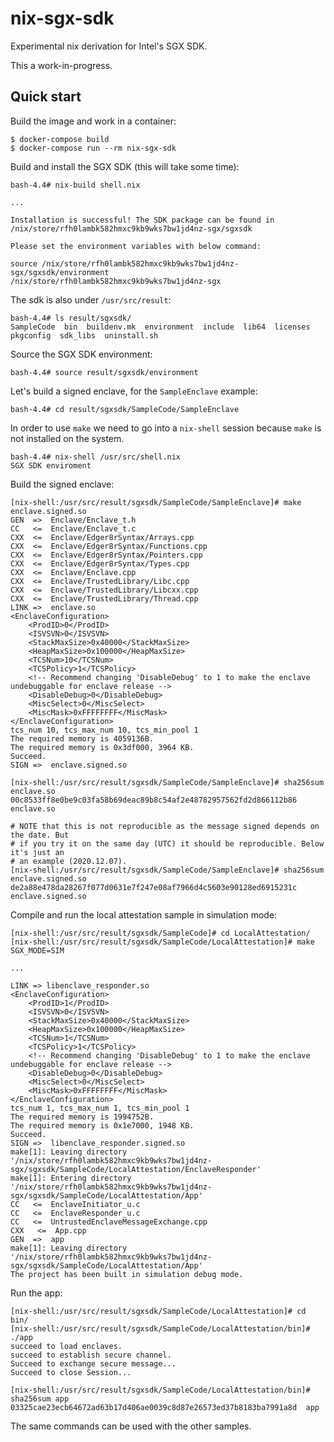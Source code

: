 # nix-sgx-sdk
Experimental nix derivation for Intel's SGX SDK.

This a work-in-progress.

## Quick start
Build the image and work in a container:

```shell
$ docker-compose build
$ docker-compose run --rm nix-sgx-sdk
```

Build and install the SGX SDK (this will take some time):

```shell
bash-4.4# nix-build shell.nix

...

Installation is successful! The SDK package can be found in /nix/store/rfh0lambk582hmxc9kb9wks7bw1jd4nz-sgx/sgxsdk

Please set the environment variables with below command:

source /nix/store/rfh0lambk582hmxc9kb9wks7bw1jd4nz-sgx/sgxsdk/environment
/nix/store/rfh0lambk582hmxc9kb9wks7bw1jd4nz-sgx
```

The sdk is also under `/usr/src/result`:

```shell
bash-4.4# ls result/sgxsdk/
SampleCode  bin  buildenv.mk  environment  include  lib64  licenses  pkgconfig  sdk_libs  uninstall.sh
```

Source the SGX SDK environment:
```shell
bash-4.4# source result/sgxsdk/environment
```

Let's build a signed enclave, for the `SampleEnclave` example:

```shell
bash-4.4# cd result/sgxsdk/SampleCode/SampleEnclave
```

In order to use `make` we need to go into a `nix-shell` session because `make`
is not installed on the system.

```shell
bash-4.4# nix-shell /usr/src/shell.nix
SGX SDK enviroment
```

Build the signed enclave:

```
[nix-shell:/usr/src/result/sgxsdk/SampleCode/SampleEnclave]# make enclave.signed.so
GEN  =>  Enclave/Enclave_t.h
CC   <=  Enclave/Enclave_t.c
CXX  <=  Enclave/Edger8rSyntax/Arrays.cpp
CXX  <=  Enclave/Edger8rSyntax/Functions.cpp
CXX  <=  Enclave/Edger8rSyntax/Pointers.cpp
CXX  <=  Enclave/Edger8rSyntax/Types.cpp
CXX  <=  Enclave/Enclave.cpp
CXX  <=  Enclave/TrustedLibrary/Libc.cpp
CXX  <=  Enclave/TrustedLibrary/Libcxx.cpp
CXX  <=  Enclave/TrustedLibrary/Thread.cpp
LINK =>  enclave.so
<EnclaveConfiguration>
    <ProdID>0</ProdID>
    <ISVSVN>0</ISVSVN>
    <StackMaxSize>0x40000</StackMaxSize>
    <HeapMaxSize>0x100000</HeapMaxSize>
    <TCSNum>10</TCSNum>
    <TCSPolicy>1</TCSPolicy>
    <!-- Recommend changing 'DisableDebug' to 1 to make the enclave undebuggable for enclave release -->
    <DisableDebug>0</DisableDebug>
    <MiscSelect>0</MiscSelect>
    <MiscMask>0xFFFFFFFF</MiscMask>
</EnclaveConfiguration>
tcs_num 10, tcs_max_num 10, tcs_min_pool 1
The required memory is 4059136B.
The required memory is 0x3df000, 3964 KB.
Succeed.
SIGN =>  enclave.signed.so
```

```
[nix-shell:/usr/src/result/sgxsdk/SampleCode/SampleEnclave]# sha256sum enclave.so
00c8533ff8e0be9c03fa58b69deac89b8c54af2e48782957562fd2d866112b86  enclave.so

# NOTE that this is not reproducible as the message signed depends on the date. But
# if you try it on the same day (UTC) it should be reproducible. Below it's just an
# an example (2020.12.07).
[nix-shell:/usr/src/result/sgxsdk/SampleCode/SampleEnclave]# sha256sum enclave.signed.so
de2a88e478da28267f077d0631e7f247e08af7966d4c5603e90128ed6915231c  enclave.signed.so
```

Compile and run the local attestation sample in simulation mode:

```shell
[nix-shell:/usr/src/result/sgxsdk/SampleCode]# cd LocalAttestation/
[nix-shell:/usr/src/result/sgxsdk/SampleCode/LocalAttestation]# make SGX_MODE=SIM

...

LINK => libenclave_responder.so
<EnclaveConfiguration>
    <ProdID>1</ProdID>
    <ISVSVN>0</ISVSVN>
    <StackMaxSize>0x40000</StackMaxSize>
    <HeapMaxSize>0x100000</HeapMaxSize>
    <TCSNum>1</TCSNum>
    <TCSPolicy>1</TCSPolicy>
    <!-- Recommend changing 'DisableDebug' to 1 to make the enclave undebuggable for enclave release -->
    <DisableDebug>0</DisableDebug>
    <MiscSelect>0</MiscSelect>
    <MiscMask>0xFFFFFFFF</MiscMask>
</EnclaveConfiguration>
tcs_num 1, tcs_max_num 1, tcs_min_pool 1
The required memory is 1994752B.
The required memory is 0x1e7000, 1948 KB.
Succeed.
SIGN =>  libenclave_responder.signed.so
make[1]: Leaving directory '/nix/store/rfh0lambk582hmxc9kb9wks7bw1jd4nz-sgx/sgxsdk/SampleCode/LocalAttestation/EnclaveResponder'
make[1]: Entering directory '/nix/store/rfh0lambk582hmxc9kb9wks7bw1jd4nz-sgx/sgxsdk/SampleCode/LocalAttestation/App'
CC   <=  EnclaveInitiator_u.c
CC   <=  EnclaveResponder_u.c
CC   <=  UntrustedEnclaveMessageExchange.cpp
CXX   <=  App.cpp
GEN  =>  app
make[1]: Leaving directory '/nix/store/rfh0lambk582hmxc9kb9wks7bw1jd4nz-sgx/sgxsdk/SampleCode/LocalAttestation/App'
The project has been built in simulation debug mode.
```

Run the app:

```
[nix-shell:/usr/src/result/sgxsdk/SampleCode/LocalAttestation]# cd bin/
[nix-shell:/usr/src/result/sgxsdk/SampleCode/LocalAttestation/bin]# ./app
succeed to load enclaves.
succeed to establish secure channel.
Succeed to exchange secure message...
Succeed to close Session...
```

```
[nix-shell:/usr/src/result/sgxsdk/SampleCode/LocalAttestation/bin]# sha256sum app
03325cae23ecb64672ad63b17d406ae0039c8d87e26573ed37b8183ba7991a8d  app
```

The same commands can be used with the other samples.
